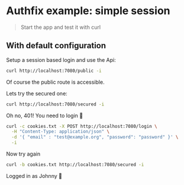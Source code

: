 # Authfix example: simple session
>Start the app and test it with curl

## With default configuration
Setup a session based login and use the Api:
```sh
curl http://localhost:7080/public -i
```
Of course the public route is accessible.

Lets try the secured one:
```sh
curl http://localhost:7080/secured -i
```
Oh no, 401! You need to login 🤔

```sh
curl -c cookies.txt -X POST http://localhost:7080/login \
  -H "Content-Type: application/json" \
  -d '{ "email" : "test@example.org", "password": "password" }' \
  -i
```
Now try again
```sh
curl -b cookies.txt http://localhost:7080/secured -i
```

Logged in as Johnny 🎉
